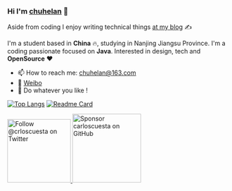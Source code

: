 ### Hi I'm [chuhelan](https://www.chuhelan.com) 👋

Aside from coding I enjoy writing technical things [at my blog](https://www.chuhelan.com) ✍️

I'm a student based in **China** :fire:, studying in Nanjing Jiangsu Province. I'm a coding passionate focused on **Java**. Interested in design, tech and **OpenSource** ❤️


- 📫 How to reach me: [chuhelan@163.com](mailto:chuhelan@163.com)
- :monocle_face: [Weibo](https://weibo.com/wmp231316)
- :rocket: Do whatever you like !

[![Top Langs](https://github-readme-stats.vercel.app/api/top-langs/?username=chuhelan&layout=compact)](https://github.com/anuraghazra/github-readme-stats)
[![Readme Card](https://github-readme-stats.vercel.app/api/pin/?username=chuhelan&repo=spring)](https://github.com/chuhelan/spring)

<p>
  <a href="https://twitter.com/intent/follow?screen_name=chuhelan">
    <img src="https://user-images.githubusercontent.com/7629661/87821427-202e0280-c870-11ea-9e38-8c7c74856753.png" width="144" alt="Follow @crloscuesta on Twitter" title="Follow @crloscuesta on Twitter">
  </a>

  <a href="https://github.com/sponsors/chuhelan">
    <img src="https://user-images.githubusercontent.com/7629661/87821425-1f956c00-c870-11ea-9871-a76f99739501.png" width="156" alt="Sponsor carloscuesta on GitHub" title="Sponsor carloscuesta on GitHub">
  </a>
</p>
 

